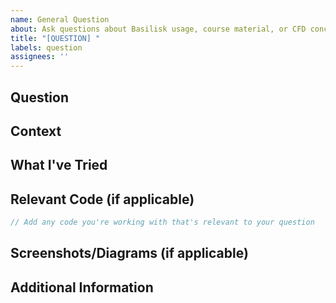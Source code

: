 ```yaml
---
name: General Question
about: Ask questions about Basilisk usage, course material, or CFD concepts
title: "[QUESTION] "
labels: question
assignees: ''
---
```


## Question
<!-- Your detailed question about Basilisk, the course, or computational fluid dynamics -->

## Context
<!-- What prompted this question? What are you trying to accomplish? -->

## What I've Tried
<!-- Approaches, research, or resources you've already consulted -->

## Relevant Code (if applicable)
```c
// Add any code you're working with that's relevant to your question
```

## Screenshots/Diagrams (if applicable)
<!-- Add screenshots or diagrams if they help explain your question -->

## Additional Information
<!-- Any other details that might help us answer your question --> 